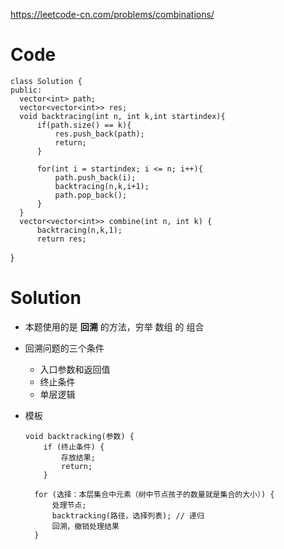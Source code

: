 https://leetcode-cn.com/problems/combinations/
# Code
    class Solution {
    public:
      vector<int> path;
      vector<vector<int>> res;
      void backtracing(int n, int k,int startindex){
          if(path.size() == k){
              res.push_back(path);
              return;
          }

          for(int i = startindex; i <= n; i++){
              path.push_back(i);
              backtracing(n,k,i+1);
              path.pop_back();
          }
      }
      vector<vector<int>> combine(int n, int k) {
          backtracing(n,k,1);
          return res;
  }
# Solution 
  * 本题使用的是 **回溯** 的方法，穷举 数组 的 组合
  * 回溯问题的三个条件
    * 入口参数和返回值
    * 终止条件
    * 单层逻辑

  * 模板

        void backtracking(参数) {
            if (终止条件) {
                存放结果;
                return;
            }

          for (选择：本层集合中元素（树中节点孩子的数量就是集合的大小）) {
              处理节点;
              backtracking(路径，选择列表); // 递归
              回溯，撤销处理结果
          }
